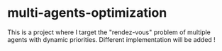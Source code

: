 # multi-agents-optimization
This is a project where I target the "rendez-vous" problem of multiple agents with dynamic priorities.
Different implementation will be added !
